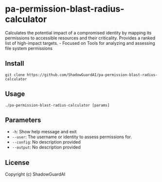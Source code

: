 # pa-permission-blast-radius-calculator
Calculates the potential impact of a compromised identity by mapping its permissions to accessible resources and their criticality. Provides a ranked list of high-impact targets. - Focused on Tools for analyzing and assessing file system permissions

## Install
`git clone https://github.com/ShadowGuardAI/pa-permission-blast-radius-calculator`

## Usage
`./pa-permission-blast-radius-calculator [params]`

## Parameters
- `-h`: Show help message and exit
- `--user`: The username or identity to assess permissions for.
- `--config`: No description provided
- `--output`: No description provided

## License
Copyright (c) ShadowGuardAI
